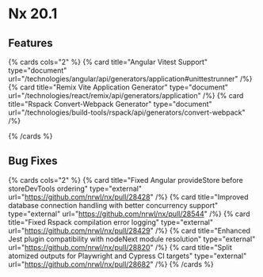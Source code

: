 # Nx 20.1

## Features

{% cards cols="2" %}
{% card title="Angular Vitest Support"  type="document" url="/technologies/angular/api/generators/application#unittestrunner" /%}
{% card title="Remix Vite Application Generator"  type="document" url="/technologies/react/remix/api/generators/application" /%}
{% card title="Rspack Convert-Webpack Generator"  type="document" url="/technologies/build-tools/rspack/api/generators/convert-webpack" /%}

{% /cards %}

## Bug Fixes

{% cards cols="2" %}
{% card title="Fixed Angular provideStore before storeDevTools ordering" type="external" url="https://github.com/nrwl/nx/pull/28428" /%}
{% card title="Improved database connection handling with better concurrency support" type="external" url="https://github.com/nrwl/nx/pull/28544" /%}
{% card title="Fixed Rspack compilation error logging" type="external" url="https://github.com/nrwl/nx/pull/28429" /%}
{% card title="Enhanced Jest plugin compatibility with nodeNext module resolution" type="external" url="https://github.com/nrwl/nx/pull/28820" /%}
{% card title="Split atomized outputs for Playwright and Cypress CI targets"  type="external" url="https://github.com/nrwl/nx/pull/28682" /%}
{% /cards %}
